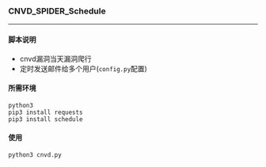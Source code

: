 ### CNVD_SPIDER_Schedule
___

#### 脚本说明
+ cnvd漏洞当天漏洞爬行
+ 定时发送邮件给多个用户(`config.py`配置)

#### 所需环境
```shell
python3
pip3 install requests
pip3 install schedule
```

#### 使用
`python3 cnvd.py`
